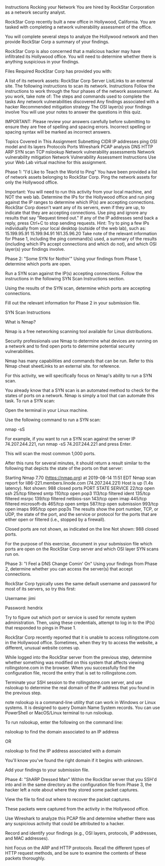 Instructions
Rocking your Network
You are hired by RockStar Corporation as a network security analyst.

RockStar Corp recently built a new office in Hollywood, California. You are tasked with completing a network vulnerability assessment of the office.

You will complete several steps to analyze the Hollywood network and then provide RockStar Corp a summary of your findings.

RockStar Corp is also concerned that a malicious hacker may have infiltrated its Hollywood office. You will need to determine whether there is anything suspicious in your findings.

Files Required
RockStar Corp has provided you with:

A list of its network assets: RockStar Corp Server ListLinks to an external site.
The following instructions to scan its network.
Instructions
Follow the instructions to work through the four phases of the network assessment. As you work, take note of:
The steps and commands used to complete the tasks
Any network vulnerabilities discovered
Any findings associated with a hacker
Recommended mitigation strategy
The OSI layer(s) your findings involve
You will use your notes to answer the questions in this quiz.

IMPORTANT: Please review your answers carefully before submitting to ensure they are free of spelling and spacing errors. Incorrect spelling or spacing syntax will be marked as incorrect answers.

Topics Covered in This Assignment
Subnetting
CIDR
IP addresses
ping
OSI model and its layers
Protocols
Ports
Wireshark
PCAP analysis
DNS
HTTP
ARP
SYN scan
TCP
nslookup
Network vulnerability assessments
Network vulnerability mitigation
Network Vulnerability Assessment Instructions
Use your Web Lab virtual machine for this assignment.

Phase 1: "I'd Like to Teach the World to Ping"
You have been provided a list of network assets belonging to RockStar Corp. Ping the network assets for only the Hollywood office.

Important: You will need to run this activity from your local machine, and NOT the web lab.
Determine the IPs for the Hollywood office and run ping against the IP ranges to determine which IP(s) are accepting connections.
RockStar Corp doesn't want any of its servers, even if they are up, to indicate that they are accepting connections.
Use ping <IP Address> and ignore any results that say "Request timed out."
If any of the IP addresses send back a reply, press Ctrl+C to stop sending requests.
Hint: Try to ping a few IPs individually from your local desktop (outside of the web lab), such as:
15.199.95.91
15.199.94.91
161.35.96.20
Take note of the relevant information for Phase 1, including the ping command(s) used, a summary of the results (including which IPs accept connections and which do not), and which OSI layer(s) your findings involve.

Phase 2: "Some SYN for Nothin'"
Using your findings from Phase 1, determine which ports are open.

Run a SYN scan against the IP(s) accepting connections. Follow the instructions in the following SYN Scan Instructions section.

Using the results of the SYN scan, determine which ports are accepting connections.

Fill out the relevant information for Phase 2 in your submission file.

SYN Scan Instructions

What is Nmap?

Nmap is a free networking scanning tool available for Linux distributions.

Security professionals use Nmap to determine what devices are running on a network and to find open ports to determine potential security vulnerabilities.

Nmap has many capabilities and commands that can be run. Refer to this Nmap cheat sheetLinks to an external site. for reference.

For this activity, we will specifically focus on Nmap's ability to run a SYN scan.

You already know that a SYN scan is an automated method to check for the states of ports on a network. Nmap is simply a tool that can automate this task.
To run a SYN scan:

Open the terminal in your Linux machine.

Use the following command to run a SYN scan:

nmap -sS <IP Address>

For example, if you want to run a SYN scan against the server IP 74.207.244.221, run nmap -sS 74.207.244.221 and press Enter.

This will scan the most common 1,000 ports.

After this runs for several minutes, it should return a result similar to the following that depicts the state of the ports on that server:

Starting Nmap 7.70 (https://nmap.org) at 2019-08-14 11:51 EDT
Nmap scan report for li86-221.members.linode.com (74.207.244.221)
Host is up (1.4s latency).
Not shown: 988 closed ports
PORT    STATE    SERVICE
22/tcp  open     ssh
25/tcp  filtered smtp
110/tcp open     pop3
113/tcp filtered ident
135/tcp filtered msrpc
139/tcp filtered netbios-ssn
143/tcp open     imap
445/tcp filtered microsoft-ds
465/tcp open     smtps
587/tcp open     submission
993/tcp open     imaps
995/tcp open     pop3s
The results show the port number, TCP, or UDP, the state of the port, and the service or protocol for the ports that are either open or filtered (i.e., stopped by a firewall).

Closed ports are not shown, as indicated on the line Not shown: 988 closed ports.

For the purpose of this exercise, document in your submission file which ports are open on the RockStar Corp server and which OSI layer SYN scans run on.

Phase 3: "I Feel a DNS Change Comin' On"
Using your findings from Phase 2, determine whether you can access the server(s) that accept connections.

RockStar Corp typically uses the same default username and password for most of its servers, so try this first:

Username: jimi

Password: hendrix

Try to figure out which port or service is used for remote system administration. Then, using these credentials, attempt to log in to the IP(s) that responded to pings in Phase 1.

RockStar Corp recently reported that it is unable to access rollingstone.com in the Hollywood office. Sometimes, when they try to access the website, a different, unusual website comes up.

While logged into the RockStar server from the previous step, determine whether something was modified on this system that affects viewing rollingstone.com in the browser. When you successfully find the configuration file, record the entry that is set to rollingstone.com.

Terminate your SSH session to the rollingstone.com server, and use nslookup to determine the real domain of the IP address that you found in the previous step.

note
nslookup is a command-line utility that can work in Windows or Linux systems. It is designed to query Domain Name System records. You can use PowerShell or MacOS/Linux terminal to run nslookup.

To run nslookup, enter the following on the command line:

nslookup <IP Address> to find the domain associated to an IP address

OR

nslookup <domain name> to find the IP address associated with a domain

You'll know you've found the right domain if it begins with unknown.

Add your findings to your submission file.

Phase 4: "ShARP Dressed Man"
Within the RockStar server that you SSH'd into and in the same directory as the configuration file from Phase 3, the hacker left a note about where they stored some packet captures.

View the file to find out where to recover the packet captures.

These packets were captured from the activity in the Hollywood office.

Use Wireshark to analyze this PCAP file and determine whether there was any suspicious activity that could be attributed to a hacker.

Record and identify your findings (e.g., OSI layers, protocols, IP addresses, and MAC addresses).

hint
Focus on the ARP and HTTP protocols. Recall the different types of HTTP request methods, and be sure to examine the contents of these packets thoroughly.